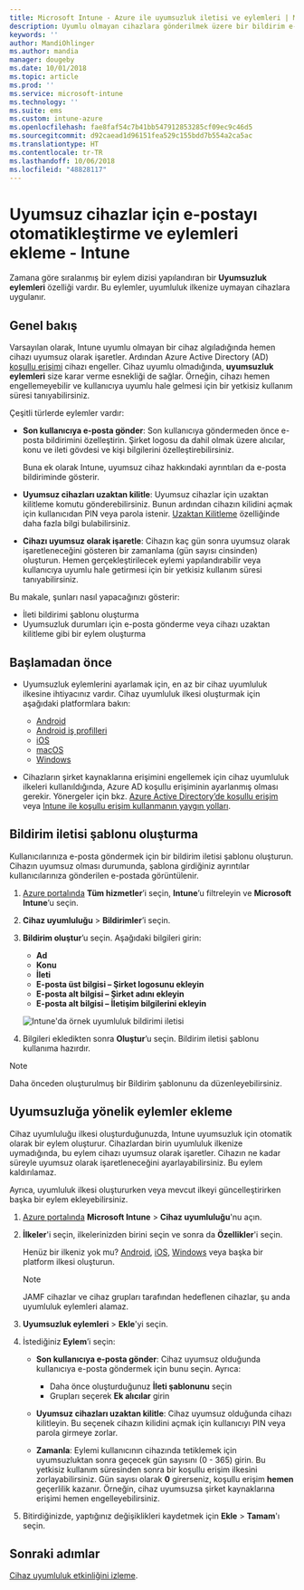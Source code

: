 ```yaml
---
title: Microsoft Intune - Azure ile uyumsuzluk iletisi ve eylemleri | Microsoft Docs
description: Uyumlu olmayan cihazlara gönderilmek üzere bir bildirim e-postası oluşturun. Cihaz uyumlu değil olarak işaretlendikten sonraki eylemleri ekleyin. Örneğin uyumluluğu sağlamak için bir yetkisiz kullanım süresi ekleyebilir veya cihaz uyumlu duruma gelene kadar erişimi engellemek için bir zamanlama oluşturabilirsiniz. Bunu yapmak için Azure'da Microsoft Intune’u kullanın.
keywords: ''
author: MandiOhlinger
ms.author: mandia
manager: dougeby
ms.date: 10/01/2018
ms.topic: article
ms.prod: ''
ms.service: microsoft-intune
ms.technology: ''
ms.suite: ems
ms.custom: intune-azure
ms.openlocfilehash: fae8faf54c7b41bb547912853285cf09ec9c46d5
ms.sourcegitcommit: d92caead1d96151fea529c155bdd7b554a2ca5ac
ms.translationtype: HT
ms.contentlocale: tr-TR
ms.lasthandoff: 10/06/2018
ms.locfileid: "48828117"
---
```

# <a name="automate-email-and-add-actions-for-noncompliant-devices---intune"></a>Uyumsuz cihazlar için e-postayı otomatikleştirme ve eylemleri ekleme - Intune

Zamana göre sıralanmış bir eylem dizisi yapılandıran bir **Uyumsuzluk eylemleri** özelliği vardır. Bu eylemler, uyumluluk ilkenize uymayan cihazlara uygulanır. 

## <a name="overview"></a>Genel bakış
Varsayılan olarak, Intune uyumlu olmayan bir cihaz algıladığında hemen cihazı uyumsuz olarak işaretler. Ardından Azure Active Directory (AD) [koşullu erişimi](https://docs.microsoft.com/azure/active-directory/active-directory-conditional-access-azure-portal) cihazı engeller. Cihaz uyumlu olmadığında, **uyumsuzluk eylemleri** size karar verme esnekliği de sağlar. Örneğin, cihazı hemen engellemeyebilir ve kullanıcıya uyumlu hale gelmesi için bir yetkisiz kullanım süresi tanıyabilirsiniz.

Çeşitli türlerde eylemler vardır:

- **Son kullanıcıya e-posta gönder**: Son kullanıcıya göndermeden önce e-posta bildirimini özelleştirin. Şirket logosu da dahil olmak üzere alıcılar, konu ve ileti gövdesi ve kişi bilgilerini özelleştirebilirsiniz.

    Buna ek olarak Intune, uyumsuz cihaz hakkındaki ayrıntıları da e-posta bildiriminde gösterir.

- **Uyumsuz cihazları uzaktan kilitle**: Uyumsuz cihazlar için uzaktan kilitleme komutu gönderebilirsiniz. Bunun ardından cihazın kilidini açmak için kullanıcıdan PIN veya parola istenir. [Uzaktan Kilitleme](device-remote-lock.md) özelliğinde daha fazla bilgi bulabilirsiniz. 

- **Cihazı uyumsuz olarak işaretle**: Cihazın kaç gün sonra uyumsuz olarak işaretleneceğini gösteren bir zamanlama (gün sayısı cinsinden) oluşturun. Hemen gerçekleştirilecek eylemi yapılandırabilir veya kullanıcıya uyumlu hale getirmesi için bir yetkisiz kullanım süresi tanıyabilirsiniz.

Bu makale, şunları nasıl yapacağınızı gösterir:

- İleti bildirimi şablonu oluşturma
- Uyumsuzluk durumları için e-posta gönderme veya cihazı uzaktan kilitleme gibi bir eylem oluşturma


## <a name="before-you-begin"></a>Başlamadan önce

- Uyumsuzluk eylemlerini ayarlamak için, en az bir cihaz uyumluluk ilkesine ihtiyacınız vardır. Cihaz uyumluluk ilkesi oluşturmak için aşağıdaki platformlara bakın:

  - [Android](compliance-policy-create-android.md)
  - [Android iş profilleri](compliance-policy-create-android-for-work.md)
  - [iOS](compliance-policy-create-ios.md)
  - [macOS](compliance-policy-create-mac-os.md)
  - [Windows](compliance-policy-create-windows.md)

- Cihazların şirket kaynaklarına erişimini engellemek için cihaz uyumluluk ilkeleri kullanıldığında, Azure AD koşullu erişiminin ayarlanmış olması gerekir. Yönergeler için bkz. [Azure Active Directory’de koşullu erişim](https://docs.microsoft.com/azure/active-directory/active-directory-conditional-access-azure-portal) veya [Intune ile koşullu erişim kullanmanın yaygın yolları](conditional-access-intune-common-ways-use.md).

## <a name="create-a-notification-message-template"></a>Bildirim iletisi şablonu oluşturma

Kullanıcılarınıza e-posta göndermek için bir bildirim iletisi şablonu oluşturun. Cihazın uyumsuz olması durumunda, şablona girdiğiniz ayrıntılar kullanıcılarınıza gönderilen e-postada görüntülenir.

1. [Azure portalında](https://portal.azure.com) **Tüm hizmetler**’i seçin, **Intune**’u filtreleyin ve **Microsoft Intune**’u seçin.
2. **Cihaz uyumluluğu** > **Bildirimler**’i seçin.
3. **Bildirim oluştur**’u seçin. Aşağıdaki bilgileri girin:

   - **Ad**
   - **Konu**
   - **İleti**
   - **E-posta üst bilgisi – Şirket logosunu ekleyin**
   - **E-posta alt bilgisi – Şirket adını ekleyin**
   - **E-posta alt bilgisi – İletişim bilgilerini ekleyin**

   ![Intune'da örnek uyumluluk bildirimi iletisi](./media/actionsfornoncompliance-1.PNG)

4. Bilgileri ekledikten sonra **Oluştur**’u seçin. Bildirim iletisi şablonu kullanıma hazırdır.

> [!NOTE]
> Daha önceden oluşturulmuş bir Bildirim şablonunu da düzenleyebilirsiniz.

## <a name="add-actions-for-noncompliance"></a>Uyumsuzluğa yönelik eylemler ekleme

Cihaz uyumluluğu ilkesi oluşturduğunuzda, Intune uyumsuzluk için otomatik olarak bir eylem oluşturur. Cihazlardan birin uyumluluk ilkenize uymadığında, bu eylem cihazı uyumsuz olarak işaretler. Cihazın ne kadar süreyle uyumsuz olarak işaretleneceğini ayarlayabilirsiniz. Bu eylem kaldırılamaz.

Ayrıca, uyumluluk ilkesi oluştururken veya mevcut ilkeyi güncelleştirirken başka bir eylem ekleyebilirsiniz. 

1. [Azure portalında](https://portal.azure.com) **Microsoft Intune** > **Cihaz uyumluluğu**'nu açın.
2. **İlkeler**'i seçin, ilkelerinizden birini seçin ve sonra da **Özellikler**'i seçin. 

    Henüz bir ilkeniz yok mu? [Android](compliance-policy-create-android.md), [iOS](compliance-policy-create-ios.md), [Windows](compliance-policy-create-windows.md) veya başka bir platform ilkesi oluşturun.
  
    > [!NOTE]
    > JAMF cihazlar ve cihaz grupları tarafından hedeflenen cihazlar, şu anda uyumluluk eylemleri alamaz.

3. **Uyumsuzluk eylemleri** > **Ekle**'yi seçin.
4. İstediğiniz **Eylem**’i seçin: 

    - **Son kullanıcıya e-posta gönder**: Cihaz uyumsuz olduğunda kullanıcıya e-posta göndermek için bunu seçin. Ayrıca: 
    
         - Daha önce oluşturduğunuz **İleti şablonunu** seçin
         - Grupları seçerek **Ek alıcılar** girin
    
    - **Uyumsuz cihazları uzaktan kilitle**: Cihaz uyumsuz olduğunda cihazı kilitleyin. Bu seçenek cihazın kilidini açmak için kullanıcıyı PIN veya parola girmeye zorlar. 
    
    - **Zamanla**: Eylemi kullanıcının cihazında tetiklemek için uyumsuzluktan sonra geçecek gün sayısını (0 - 365) girin. Bu yetkisiz kullanım süresinden sonra bir koşullu erişim ilkesini zorlayabilirsiniz. Gün sayısı olarak **0** girerseniz, koşullu erişim **hemen** geçerlilik kazanır. Örneğin, cihaz uyumsuzsa şirket kaynaklarına erişimi hemen engelleyebilirsiniz.

5. Bitirdiğinizde, yaptığınız değişiklikleri kaydetmek için **Ekle** > **Tamam**'ı seçin.

## <a name="next-steps"></a>Sonraki adımlar
[Cihaz uyumluluk etkinliğini izleme](device-compliance-monitor.md).
